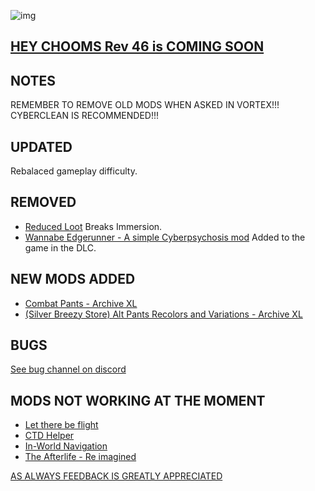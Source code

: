 ![img](https://s11.gifyu.com/images/Cuty-od-Dreams-Logo-YellowUP.png)

[HEY CHOOMS Rev 46 is COMING SOON](https://)
-

NOTES
-

REMEMBER TO REMOVE OLD MODS WHEN ASKED IN VORTEX!!! 
CYBERCLEAN IS RECOMMENDED!!!


UPDATED
-

Rebalaced gameplay difficulty.


REMOVED
-

- [Reduced Loot](https://www.nexusmods.com/cyberpunk2077/mods/2678) Breaks Immersion.
- [Wannabe Edgerunner - A simple Cyberpsychosis mod](https://www.nexusmods.com/cyberpunk2077/mods/5646) Added to the game in the DLC.


NEW MODS ADDED 
-

- [Combat Pants - Archive XL](https://www.nexusmods.com/cyberpunk2077/mods/9016?tab=description)
- [(Silver Breezy Store) Alt Pants Recolors and Variations - Archive XL](https://www.nexusmods.com/cyberpunk2077/mods/9007?tab=description)

BUGS
-

 [See bug channel on discord](https://discord.gg/xZNztPjA2u)
 

MODS NOT WORKING AT THE MOMENT 
-

- [Let there be flight](https://)
- [CTD Helper](https://)
- [In-World Navigation](https://)
- [The Afterlife - Re imagined](https://)

[AS ALWAYS FEEDBACK IS GREATLY APPRECIATED](https://)
